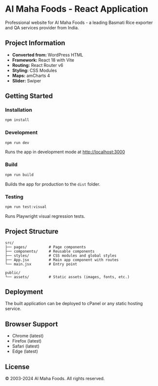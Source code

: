 # Al Maha Foods - React Application

Professional website for Al Maha Foods - a leading Basmati Rice exporter and QA services provider from India.

## Project Information

- **Converted from:** WordPress HTML
- **Framework:** React 18 with Vite
- **Routing:** React Router v6
- **Styling:** CSS Modules
- **Maps:** amCharts 4
- **Slider:** Swiper

## Getting Started

### Installation

```bash
npm install
```

### Development

```bash
npm run dev
```

Runs the app in development mode at [http://localhost:3000](http://localhost:3000)

### Build

```bash
npm run build
```

Builds the app for production to the `dist` folder.

### Testing

```bash
npm run test:visual
```

Runs Playwright visual regression tests.

## Project Structure

```
src/
├── pages/          # Page components
├── components/     # Reusable components
├── styles/         # CSS modules and global styles
├── App.jsx         # Main app component with routes
└── main.jsx        # Entry point

public/
└── assets/         # Static assets (images, fonts, etc.)
```

## Deployment

The built application can be deployed to cPanel or any static hosting service.

## Browser Support

- Chrome (latest)
- Firefox (latest)
- Safari (latest)
- Edge (latest)

## License

© 2003-2024 Al Maha Foods. All rights reserved.


